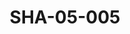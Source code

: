 ---
pid: SHA-05-005
title: SHA-05-005
language: en
collection: Sharhabil Ahmed
original_label: 
rights: Sharhabil Ahmed
location_of_original: Sharhabil Ahmed
photographer_or_studio: 
scanned_from: photograph 12.1 by 16.5
_date: early 1960s
location: Omdurman
description: Ahmed Ibrahim Daoud with drums
additional_notes: 
permission_display: 'yes'
on_server: 'no'
on_website: 'no'
permalink: /photopages/en/SHA-05-005.html
layout: photo-page
---